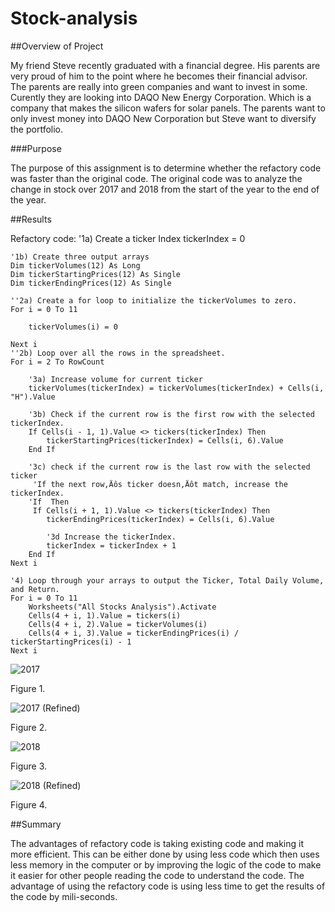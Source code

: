 # Stock-analysis
##Overview of Project

My friend Steve recently graduated with a financial degree. His parents are very proud of him to the point where he becomes their financial advisor. The parents are really into green companies and want to invest in some. Curently they are looking into DAQO New Energy Corporation. Which is a company that makes the silicon wafers for solar panels. The parents want to only invest money into DAQO New Corporation but Steve want to diversify the portfolio. 

###Purpose

The purpose of this assignment is to determine whether the refactory code was faster than the original code. The original code was to analyze the change in stock over 2017 and 2018 from the start of the year to the end of the year.  

##Results


Refactory code:
    '1a) Create a ticker Index
    tickerIndex = 0

    '1b) Create three output arrays
    Dim tickerVolumes(12) As Long
    Dim tickerStartingPrices(12) As Single
    Dim tickerEndingPrices(12) As Single
    
    ''2a) Create a for loop to initialize the tickerVolumes to zero.
    For i = 0 To 11
    
        tickerVolumes(i) = 0
        
    Next i
    ''2b) Loop over all the rows in the spreadsheet.
    For i = 2 To RowCount
    
        '3a) Increase volume for current ticker
        tickerVolumes(tickerIndex) = tickerVolumes(tickerIndex) + Cells(i, "H").Value
        
        '3b) Check if the current row is the first row with the selected tickerIndex.
        If Cells(i - 1, 1).Value <> tickers(tickerIndex) Then
            tickerStartingPrices(tickerIndex) = Cells(i, 6).Value
        End If
        
        '3c) check if the current row is the last row with the selected ticker
         'If the next row‚Äôs ticker doesn‚Äôt match, increase the tickerIndex.
        'If  Then
         If Cells(i + 1, 1).Value <> tickers(tickerIndex) Then
            tickerEndingPrices(tickerIndex) = Cells(i, 6).Value
    
            '3d Increase the tickerIndex.
            tickerIndex = tickerIndex + 1
        End If
    Next i
    
    '4) Loop through your arrays to output the Ticker, Total Daily Volume, and Return.
    For i = 0 To 11
        Worksheets("All Stocks Analysis").Activate
        Cells(4 + i, 1).Value = tickers(i)
        Cells(4 + i, 2).Value = tickerVolumes(i)
        Cells(4 + i, 3).Value = tickerEndingPrices(i) / tickerStartingPrices(i) - 1
    Next i


![2017](https://user-images.githubusercontent.com/110945895/188242256-76613e09-3735-4fd8-8fec-f2c7ddf15fc8.png)

Figure 1. 

![2017 (Refined)](https://user-images.githubusercontent.com/110945895/188242270-90f14400-b9f5-4152-ba92-94901ec5a539.png)

Figure 2. 

![2018](https://user-images.githubusercontent.com/110945895/188242280-29290c05-5b2c-49d8-b853-85eefe1df911.png)

Figure 3.

![2018 (Refined)](https://user-images.githubusercontent.com/110945895/188242297-49c3c676-f98b-49bd-97a7-c3696033b24d.png)

Figure 4. 

##Summary

The advantages of refactory code is taking existing code and making it more efficient. This can be either done by using less code which then uses less memory in the computer or by improving the logic of the code to make it easier for other people reading the code to understand the code. The advantage of using the refactory code is using less time to get the results of the code by mili-seconds. 

